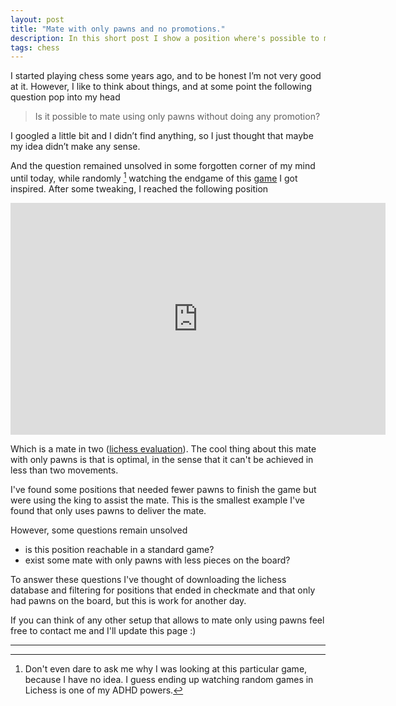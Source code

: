 ```yaml
---
layout: post
title: "Mate with only pawns and no promotions."
description: In this short post I show a position where's possible to mate using only pawns. Also, the mate is optimal, in the sense that the game can't we won using less movements.
tags: chess
---
```


I started playing chess some years ago, and to be honest I’m not very good at it. However, I like to think about things, and at some point the following question pop into my head

> Is it possible to mate using only pawns without doing any promotion?

I googled a little bit and I didn’t find anything, so I just thought that maybe my idea didn’t make any sense.

And the question remained unsolved in some forgotten corner of my mind until today, while randomly [^1] watching the endgame of this [game](https://lichess.org/broadcast/2022-world-team-championship/semifinals-match-1/F2iqFNf4/Xvj7BJNI) I got inspired. After some tweaking, I reached the following position

<iframe width=600 height=371 src="https://lichess.org/study/embed/DtqtrUTu/z3PEJ4Ii" frameborder=0></iframe>

Which is a mate in two ([lichess evaluation](https://lichess.org/analysis/2k5/8/8/8/4ppp1/5p1p/P2p1Kp1/8_w_-_-_0_1?color=white)). The cool thing about this mate with only pawns is that is optimal, in the sense that it can't be achieved in less than two movements.

I've found some positions that needed fewer pawns to finish the game but were using the king to assist the mate. This is the smallest example I've found that only uses pawns to deliver the mate.

However, some questions remain unsolved

- is this position reachable in a standard game?
- exist some mate with only pawns with less pieces on the board?
 
To answer these questions I've thought of downloading the lichess database and filtering for positions that ended in checkmate and that only had pawns on the board, but this is work for another day.

If you can think of any other setup that allows to mate only using pawns feel free to contact me and I'll update this page :)

---

[^1]: Don't even dare to ask me why I was looking at this particular game, because I have no idea. I guess ending up watching random games in Lichess is one of my ADHD powers.